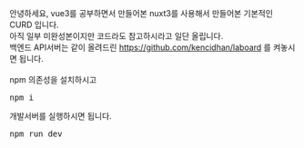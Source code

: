 안녕하세요, vue3를 공부하면서 만들어본 nuxt3를 사용해서 만들어본 기본적인 CURD 입니다.<br/>
아직 일부 미완성본이지만 코드라도 참고하시라고 일단 올립니다.<br/>
백엔드 API서버는 같이 올려드린 https://github.com/kencidhan/laboard 를 켜놓시면 됩니다.<br/>
<br/>
npm 의존성을 설치하시고
<pre>
npm i
</pre>

개발서버를 실행하시면 됩니다.
<pre>
npm run dev
</pre>

<br/><br/>
